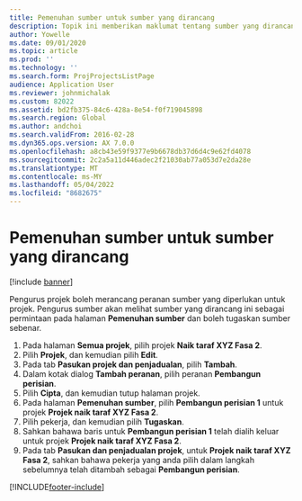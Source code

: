 ```yaml
---
title: Pemenuhan sumber untuk sumber yang dirancang
description: Topik ini memberikan maklumat tentang sumber yang dirancang untuk projek.
author: Yowelle
ms.date: 09/01/2020
ms.topic: article
ms.prod: ''
ms.technology: ''
ms.search.form: ProjProjectsListPage
audience: Application User
ms.reviewer: johnmichalak
ms.custom: 82022
ms.assetid: bd2fb375-84c6-428a-8e54-f0f719045898
ms.search.region: Global
ms.author: andchoi
ms.search.validFrom: 2016-02-28
ms.dyn365.ops.version: AX 7.0.0
ms.openlocfilehash: a8cb43e59f9377e9b6678db37d6d4c9e62fd4078
ms.sourcegitcommit: 2c2a5a11d446adec2f21030ab77a053d7e2da28e
ms.translationtype: MT
ms.contentlocale: ms-MY
ms.lasthandoff: 05/04/2022
ms.locfileid: "8682675"
---
```

# <a name="resource-fulfillment-for-planned-resources"></a>Pemenuhan sumber untuk sumber yang dirancang

[!include [banner](../includes/banner.md)]

Pengurus projek boleh merancang peranan sumber yang diperlukan untuk projek. Pengurus sumber akan melihat sumber yang dirancang ini sebagai permintaan pada halaman **Pemenuhan sumber** dan boleh tugaskan sumber sebenar.

1. Pada halaman **Semua projek**, pilih projek **Naik taraf XYZ Fasa 2**.
2. Pilih **Projek**, dan kemudian pilih **Edit**.
3. Pada tab **Pasukan projek dan penjadualan**, pilih **Tambah**.
4. Dalam kotak dialog **Tambah peranan**, pilih peranan **Pembangun perisian**.
5. Pilih **Cipta**, dan kemudian tutup halaman projek.
6. Pada halaman **Pemenuhan sumber**, pilih **Pembangun perisian 1** untuk projek **Projek naik taraf XYZ Fasa 2**.
7. Pilih pekerja, dan kemudian pilih **Tugaskan**.
8. Sahkan bahawa baris untuk **Pembangun perisian 1** telah dialih keluar untuk projek **Projek naik taraf XYZ Fasa 2**.
9. Pada tab **Pasukan dan penjadualan projek**, untuk **Projek naik taraf XYZ Fasa 2**, sahkan bahawa pekerja yang anda pilih dalam langkah sebelumnya telah ditambah sebagai **Pembangun perisian**.


[!INCLUDE[footer-include](../includes/footer-banner.md)]
